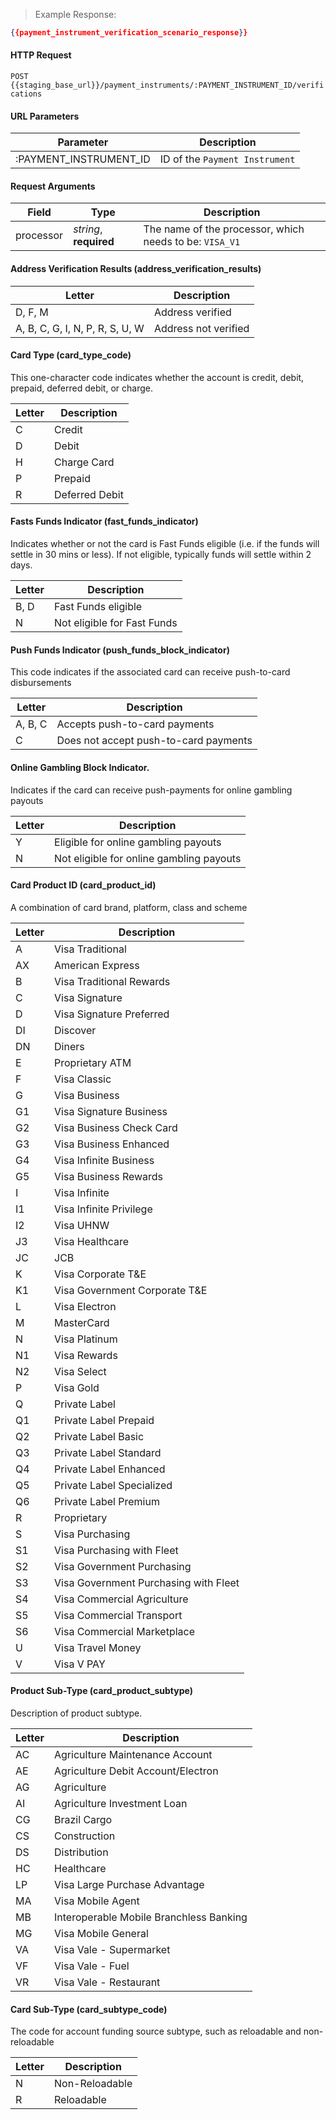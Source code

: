 > Example Response:

```json
{{payment_instrument_verification_scenario_response}}
```

#### HTTP Request

`POST {{staging_base_url}}/payment_instruments/:PAYMENT_INSTRUMENT_ID/verifications`

#### URL Parameters

Parameter | Description
--------- | -------------------------------------------------------------------
:PAYMENT_INSTRUMENT_ID | ID of the `Payment Instrument`

#### Request Arguments

Field | Type | Description
----- | ---- | -----------
processor | *string*, **required** | The name of the processor, which needs to be: `VISA_V1`

#### Address Verification Results (address_verification_results)
Letter | Description
------ | -------------------------------------------------------------------
D, F, M | Address verified
A, B, C, G, I, N, P, R, S, U, W | Address not verified

#### Card Type (card_type_code)

This one-character code indicates whether the account is credit, debit, prepaid, deferred debit, or charge.

Letter | Description
------ | -------------------------------------------------------------------
C | Credit  
D | Debit  
H | Charge Card    
P | Prepaid  
R | Deferred Debit  

#### Fasts Funds Indicator (fast_funds_indicator)

Indicates whether or not the card is Fast Funds eligible (i.e. if the funds will settle in 30 mins or less). If not eligible, typically funds will settle within 2 days.

Letter | Description
------ | -------------------------------------------------------------------
B, D | Fast Funds eligible
N | Not eligible for Fast Funds

#### Push Funds Indicator (push_funds_block_indicator)

This code indicates if the associated card can receive push-to-card disbursements

Letter | Description
------ | -------------------------------------------------------------------
A, B, C | Accepts push-to-card payments
C | Does not accept push-to-card payments

#### Online Gambling Block Indicator.

Indicates if the card can receive push-payments for online gambling payouts

Letter | Description
------ | -------------------------------------------------------------------
Y | Eligible for online gambling payouts
N | Not eligible for online gambling payouts

#### Card Product ID (card_product_id)

A combination of card brand, platform, class and scheme

Letter | Description
------ | -------------------------------------------------------------------
A | Visa Traditional
AX | American Express
B | Visa Traditional Rewards
C | Visa Signature
D | Visa Signature Preferred
DI | Discover
DN | Diners
E | Proprietary ATM
F | Visa Classic
G | Visa Business
G1 | Visa Signature Business
G2 | Visa Business Check Card
G3 | Visa Business Enhanced
G4 | Visa Infinite Business
G5 | Visa Business Rewards
I | Visa Infinite
I1 | Visa Infinite Privilege
I2 | Visa UHNW
J3 | Visa Healthcare
JC | JCB
K | Visa Corporate T&E
K1 | Visa Government Corporate T&E
L | Visa Electron
M | MasterCard
N | Visa Platinum
N1 | Visa Rewards
N2 | Visa Select
P | Visa Gold
Q | Private Label
Q1 | Private Label Prepaid
Q2 | Private Label Basic
Q3 | Private Label Standard
Q4 | Private Label Enhanced
Q5 | Private Label Specialized
Q6 | Private Label Premium
R | Proprietary
S | Visa Purchasing
S1 | Visa Purchasing with Fleet
S2 | Visa Government Purchasing
S3 | Visa Government Purchasing with Fleet
S4 | Visa Commercial Agriculture
S5 | Visa Commercial Transport
S6 | Visa Commercial Marketplace
U | Visa Travel Money
V | Visa V PAY

#### Product Sub-Type (card_product_subtype)

Description of product subtype.

Letter | Description
------ | -------------------------------------------------------------------
AC | Agriculture Maintenance Account
AE | Agriculture Debit Account/Electron
AG | Agriculture
AI | Agriculture Investment Loan
CG | Brazil Cargo
CS | Construction
DS | Distribution
HC | Healthcare
LP | Visa Large Purchase Advantage
MA | Visa Mobile Agent
MB | Interoperable Mobile Branchless Banking
MG | Visa Mobile General
VA | Visa Vale - Supermarket
VF | Visa Vale - Fuel
VR | Visa Vale - Restaurant

#### Card Sub-Type (card_subtype_code)

The code for account funding source subtype, such as reloadable and non-reloadable

Letter | Description
------ | -------------------------------------------------------------------
N | Non-Reloadable
R | Reloadable
